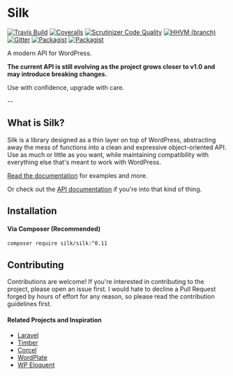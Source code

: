# Silk

[![Travis Build](https://img.shields.io/travis/aaemnnosttv/silk/master.svg)](https://travis-ci.org/aaemnnosttv/silk)
[![Coveralls](https://img.shields.io/coveralls/aaemnnosttv/silk/master.svg)](https://coveralls.io/github/aaemnnosttv/silk?branch=master)
[![Scrutinizer Code Quality](https://scrutinizer-ci.com/g/aaemnnosttv/silk/badges/quality-score.png?b=master)](https://scrutinizer-ci.com/g/aaemnnosttv/silk/?branch=master)
[![HHVM (branch)](https://img.shields.io/hhvm/silk/silk/master.svg)](http://hhvm.h4cc.de/package/silk/silk)
[![Gitter](https://img.shields.io/gitter/room/aaemnnosttv/silk.svg)](https://gitter.im/aaemnnosttv/silk)
[![Packagist](https://img.shields.io/packagist/v/silk/silk.svg)](https://packagist.org/packages/silk/silk)
[![Packagist](https://img.shields.io/packagist/l/silk/silk.svg)](https://packagist.org/packages/silk/silk)


A modern API for WordPress.

**The current API is still evolving as the project grows closer to v1.0 and may introduce breaking changes.**

Use with confidence, upgrade with care.

--

## What is Silk?

Silk is a library designed as a thin layer on top of WordPress, abstracting away the mess of functions into a clean and expressive object-oriented API.  Use as much or little as you want, while maintaining compatibility with everything else that's meant to work with WordPress.

[Read the documentation](https://github.com/aaemnnosttv/silk-docs) for examples and more.

Or check out the [API documentation](https://api.silk.aaemnnost.tv/master/) if you're into that kind of thing.

## Installation

#### Via Composer (Recommended)
```
composer require silk/silk:^0.11
```

## Contributing

Contributions are welcome! If you're interested in contributing to the project, please open an issue first.  I would hate to decline a Pull Request forged by hours of effort for any reason, so please read the contribution guidelines first.

#### Related Projects and Inspiration
- [Laravel](https://laravel.com)
- [Timber](https://github.com/jarednova/timber)
- [Corcel](https://github.com/jgrossi/corcel)
- [WordPlate](https://github.com/wordplate/wordplate)
- [WP Eloquent](https://github.com/tareq1988/wp-eloquent)
